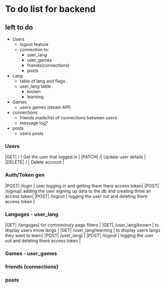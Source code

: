 # To do list for backend
## left to do
- Users
    - logout feature
    - connection to:
        - user_lang
        - user_games
        - friends(connections)
        - posts
- Lang
    - table of lang and flags
    - user_lang table
        - known
        - learning
- Games
    - users games (steam API)
- connections
    - friends made/list of connections between users
    - message log?
- posts
    - users posts

### Users

|GET| /<id> | Get the user that logged in |
|PATCH| /<id>| Update user details |
|DELETE| /<id> | Delete account |

### Auth/Token gen
|POST| /login | user logging in and getting them there access token|
|POST| /signup| adding the user signing up data to the db and creating thme an access token|
|POST| /logout | logging the user out and deleting there access token |
### Languges - user_lang
|GET| /languges| for commminuty page filters |
|GET| /user_lang/known | to display users know langs |
|GET| /user_lang/learning | to display users langs they want to learn|
|POST| /user_lang| |
|POST| /logout | logging the user out and deleting there access token |
### Games - user_games
### friends (connections)
### posts
